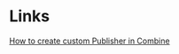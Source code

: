 # Links

[How to create custom Publisher in Combine
](https://medium.com/@dmitrylupich/swift-combine-custom-publisher-6d1cc3dc248f)
